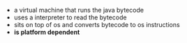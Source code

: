 - a virtual machine that runs the java bytecode
- uses a interpreter to read the bytecode
- sits on top of os and converts bytecode to os instructions
- __is platform dependent__